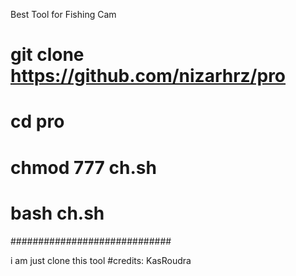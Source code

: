 Best Tool for Fishing Cam 

# git clone https://github.com/nizarhrz/pro
# cd pro 
# chmod 777 ch.sh
# bash ch.sh
#############################

i am just clone this tool 
#credits:  KasRoudra 
